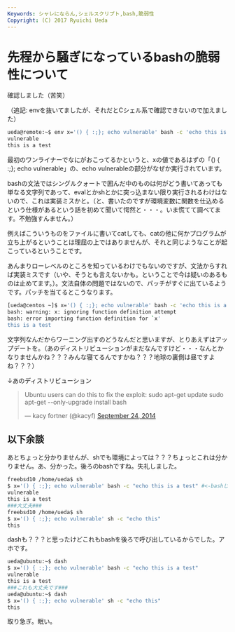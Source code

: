 ```yaml
---
Keywords: シャレにならん,シェルスクリプト,bash,脆弱性
Copyright: (C) 2017 Ryuichi Ueda
---
```


# 先程から騒ぎになっているbashの脆弱性について
確認しました（苦笑）

（追記: envを抜いてましたが、それだとCシェル系で確認できないので加えました）
```bash
ueda@remote:~$ env x='() { :;}; echo vulnerable' bash -c 'echo this is a test'
vulnerable
this is a test
```

<!--more-->

最初のワンライナーでなにがおこってるかというと、xの値であるはずの「() { :;}; echo vulnerable」の、echo vulnerableの部分がなぜか実行されています。

bashの文法ではシングルクォートで囲んだ中のものは何がどう書いてあっても単なる文字列であって、evalとかshとかに突っ込まない限り実行されるわけはないので、これは実装ミスかと。（と、書いたのですが環境変数に関数を仕込めるという仕様があるという話を初めて聞いて愕然と・・・。いま慌てて調べてます。不勉強すんません。）

例えばこういうものをファイルに書いてcatしても、catの他に何かプログラムが立ち上がるということは理屈の上ではありませんが、それと同じようなことが起こっているということです。

あんまりローレベルのところを知っているわけでもないのですが、文法からすれば実装ミスです（いや、そうとも言えないかも。ということで今は疑いのあるものは止めてます。）。文法自体の問題ではないので、パッチがすぐに出ているようです。パッチを当てるとこうなります。

```bash
[ueda@centos ~]$ x='() { :;}; echo vulnerable' bash -c 'echo this is a test'
bash: warning: x: ignoring function definition attempt
bash: error importing function definition for `x'
this is a test
```

文字列なんだからワーニング出すのどうなんだと思いますが、とりあえずはアップデートを。（あのディストリビューションがまだなんですけど・・・なんとかなりませんかね？？？みんな寝てるんですかね？？？地球の裏側は昼ですよね？？？）

↓あのディストリビューション

<blockquote class="twitter-tweet" data-partner="tweetdeck"><p>Ubuntu users can do this to fix the exploit:&#10;&#10;sudo apt-get update&#10;sudo apt-get --only-upgrade install bash</p>&mdash; kacy fortner (@kacyf) <a href="https://twitter.com/kacyf/status/514813590348763136">September 24, 2014</a></blockquote>
<script async src="//platform.twitter.com/widgets.js" charset="utf-8"></script>


<h2>以下余談</h2>

あとちょっと分かりませんが、shでも環境によっては？？？ちょっとこれは分かりません。あ、分かった。後ろのbashですね。失礼しました。

```bash
freebsd10 /home/ueda$ sh
$ x='() { :;}; echo vulnerable' bash -c "echo this is a test" #<-bashじゃんかwww（ごめんなさい）
vulnerable
this is a test
###大丈夫###
freebsd10 /home/ueda$ sh
$ x='() { :;}; echo vulnerable' sh -c "echo this"
this
```

dashも？？？と思ったけどこれもbashを後ろで呼び出しているからでした。アホです。

```bash
ueda@ubuntu:~$ dash
$ x='() { :;}; echo vulnerable' bash -c "echo this is a test" 
vulnerable
this is a test
###これも大丈夫です###
ueda@ubuntu:~$ dash
$ x='() { :;}; echo vulnerable' sh -c "echo this"
this
```

取り急ぎ。眠い。
